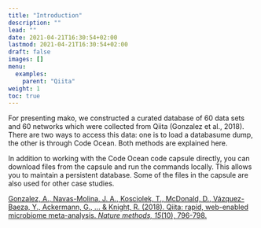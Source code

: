 ```yaml
---
title: "Introduction"
description: ""
lead: ""
date: 2021-04-21T16:30:54+02:00
lastmod: 2021-04-21T16:30:54+02:00
draft: false
images: []
menu: 
  examples:
    parent: "Qiita"
weight: 1
toc: true
---
```


For presenting mako, we constructed a curated database of 60 data sets and 60 networks which were collected from Qiita (Gonzalez et al., 2018). There are two ways to access this data: one is to load a databasume dump, the other is through Code Ocean. Both methods are explained here. 

In addition to working with the Code Ocean code capsule directly, you can download files from the capsule and run the commands locally. This allows you to maintain a persistent database. Some of the files in the capsule are also used for other case studies. 

<a href="https://www.nature.com/articles/s41592-018-0141-9">Gonzalez, A., Navas-Molina, J. A., Kosciolek, T., McDonald, D., Vázquez-Baeza, Y., Ackermann, G., ... & Knight, R. (2018). Qiita: rapid, web-enabled microbiome meta-analysis. <i>Nature methods, 15</i>(10), 796-798.</a>